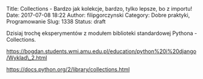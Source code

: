Title: Collections - Bardzo jak kolekcje, bardzo, tylko lepsze, bo z importu!
Date: 2017-07-08 18:22
Author: filipgorczynski
Category: Dobre praktyki, Programowanie
Slug: 1338
Status: draft

Dzisiaj trochę eksperymentów z modułem biblioteki standardowej Pythona - Collections.

https://bogdan.students.wmi.amu.edu.pl/education/python%20i%20django/Wyklad\_2.html

https://docs.python.org/2/library/collections.html

 
